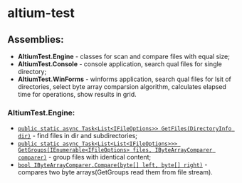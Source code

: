 # altium-test

## Assemblies:
* **AltiumTest.Engine** - classes for scan and compare files with equal size;
* **AltiumTest.Console** - console application, search qual files for single directory;
* **AltiumTest.WinForms** - winforms application, search qual files for lsit of directories, select byte array comparsion algorithm, calculates elapsed time for operations, show results in grid.

### AltiumTest.Engine:
* [```public static async Task<List<IFileOptions>> GetFiles(DirectoryInfo dir)```](https://github.com/obivan1989/altium-test/blob/master/AltiumTest.Engine/FileReader.cs#L22) - find files in dir and subdirectories;
* [```public static async Task<List<List<IFileOptions>>> GetGroups(IEnumerable<IFileOptions> files, IByteArrayComparer comparer)```](https://github.com/obivan1989/altium-test/blob/master/AltiumTest.Engine/FileComparer.cs#L23) - group files with identical content;
* [```bool IByteArrayComparer.Compare(byte[] left, byte[] right)```](https://github.com/obivan1989/altium-test/blob/master/AltiumTest.Engine/Interfaces/IByteArrayComparer.cs#L25) - compares two byte arrays(GetGroups read them from file stream).

